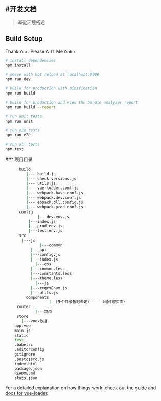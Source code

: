 #开发文档
---------------------------
> 基础环境搭建

## Build Setup
Thank `You` . Please `Call` Me `Coder`

``` bash
# install dependencies
npm install

# serve with hot reload at localhost:8080
npm run dev

# build for production with minification
npm run build

# build for production and view the bundle analyzer report
npm run build --report

# run unit tests
npm run unit

# run e2e tests
npm run e2e

# run all tests
npm test
```

##* 项目目录
``` bash
	  build
         |--- build.js
         |--- check-versions.js
         |--- utils.js
         |--- vue-loader.conf.js
         |--- webpack.base.conf.js
         |--- webpack.dev.conf.js
         |--- ebpack.dll.config.js
         |--- webpack.prod.conf.js	
	  config
		      |---dev.env.js
          |---index.js
          |---prod.env.js
          |---test.env.js
	  src
       |---js
		       |---common
           |---api
           |---config.js
           |---index.js
			 |---css
           |---common.less
           |---constants.less
           |---theme.less
			 |---js
           |---regexEnum.js
           |---utils.js
		 components
				   | （多个目录暂时未定）----（组件或页面）
     router
             |---路由
     store
       |---vuex数据
    app.vue
    main.js
    static
    test
    .babelrc
    .editorconfig
    gitignore
    .postcssrc.js
    index.html
    package.json
    README.md
    stats.json
```




For a detailed explanation on how things work, check out the [guide](http://vuejs-templates.github.io/webpack/) and [docs for vue-loader](http://vuejs.github.io/vue-loader).

